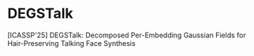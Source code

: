# DEGSTalk
[ICASSP'25]  DEGSTalk: Decomposed Per-Embedding Gaussian Fields for Hair-Preserving Talking Face Synthesis
